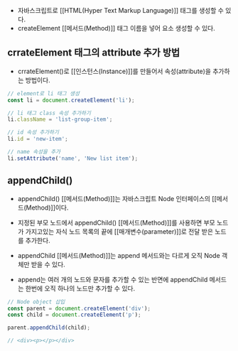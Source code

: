 - 자바스크립트로 [[HTML(Hyper Text Markup Language)]] 태그를 생성할 수 있다.
- createElement [[메서드(Method)]] 태그 이름을 넣어 요소 생성할 수 있다.


## crrateElement 태그의 attribute 추가 방법

- crrateElement()로 [[인스턴스(Instance)]]를 만들어서 속성(attribute)을 추가하는 방법이다.

```js
// element로 li 태그 생성
const li = document.createElement('li');

// li 태그 class 속성 추가하기
li.className = 'list-group-item';

// id 속성 추가하기
li.id = 'new-item';

// name 속성을 추가
li.setAttribute('name', 'New list item'); 
```


## appendChild()

- appendChild() [[메서드(Method)]]는 자바스크립트 Node 인터페이스의 [[메서드(Method)]]이다.
- 지정된 부모 노드에서 appendChild() [[메서드(Method)]]를 사용하면 부모 노드가 가지고있는 자식 노드 목록의 끝에 [[매개변수(parameter)]]로 전달 받은 노드를 추가한다.

- appendChild [[메서드(Method)]]는 append 메서드와는 다르게 오직 Node 객체만 받을 수 있다.
- append는 여러 개의 노드와 문자를 추가할 수 있는 반면에 appendChild 메서드는 한번에 오직 하나의 노드만 추가할 수 있다.

```js
// Node object 삽입
const parent = document.createElement('div');
const child = document.createElement('p');

parent.appendChild(child);

// <div><p></p></div>
```
